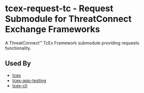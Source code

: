 # tcex-request-tc - Request Submodule for ThreatConnect Exchange Frameworks

A ThreatConnect&trade; TcEx Framework submodule providing requests functionality.

## Used By

- [tcex](https://github.com/ThreatConnect-Inc/tcex)
- [tcex-app-testing](https://github.com/ThreatConnect-Inc/tcex-app-testing)
- [tcex-cli](https://github.com/ThreatConnect-Inc/tcex-cli)
